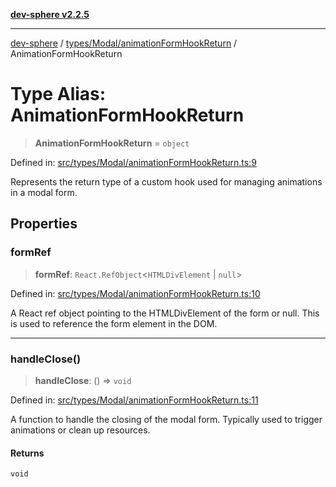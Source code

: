 [**dev-sphere v2.2.5**](../../../../README.md)

***

[dev-sphere](../../../../modules.md) / [types/Modal/animationFormHookReturn](../README.md) / AnimationFormHookReturn

# Type Alias: AnimationFormHookReturn

> **AnimationFormHookReturn** = `object`

Defined in: [src/types/Modal/animationFormHookReturn.ts:9](https://github.com/DumbNoxx/DevSphere/blob/eb3f80846f33282f6e0329ed2bac1585e686cd76/src/types/Modal/animationFormHookReturn.ts#L9)

Represents the return type of a custom hook used for managing animations in a modal form.

## Properties

### formRef

> **formRef**: `React.RefObject`\<`HTMLDivElement` \| `null`\>

Defined in: [src/types/Modal/animationFormHookReturn.ts:10](https://github.com/DumbNoxx/DevSphere/blob/eb3f80846f33282f6e0329ed2bac1585e686cd76/src/types/Modal/animationFormHookReturn.ts#L10)

A React ref object pointing to the HTMLDivElement of the form or null.
                    This is used to reference the form element in the DOM.

***

### handleClose()

> **handleClose**: () => `void`

Defined in: [src/types/Modal/animationFormHookReturn.ts:11](https://github.com/DumbNoxx/DevSphere/blob/eb3f80846f33282f6e0329ed2bac1585e686cd76/src/types/Modal/animationFormHookReturn.ts#L11)

A function to handle the closing of the modal form.
                        Typically used to trigger animations or clean up resources.

#### Returns

`void`
